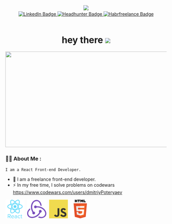 <div id="header" align="center">
  <img src="https://media.giphy.com/media/M9gbBd9nbDrOTu1Mqx/giphy.gif" width="100"/>
     <div id="badges">
  <a href="https://www.linkedin.com/in/dmitriy-poteryaev-a90106244/">
    <img src="https://img.shields.io/badge/LinkedIn-blue?style=for-the-badge&logo=linkedin&logoColor=white" alt="LinkedIn Badge"/>
      </a>

  <a href="https://hh.ru/applicant/resumes/view?resume=a44b71c1ff0b355fbb0039ed1f664a6d494650">
    <img src="https://img.shields.io/badge/Headhunter-red?style=for-the-badge&logo=headhunter&logoColor=white" alt="Headhunter Badge"/>
      </a>

  <a href="https://freelance.habr.com/freelancers/Dmitriy_Poteryaev42">
    <img src="https://img.shields.io/badge/Habrfreelance-green?style=for-the-badge&logo=habrfreelancein&logoColor=green" alt="Habrfreelance Badge"/>
      </a>
      
         
</div>
    
    
   <img src="https://komarev.com/ghpvc/?username=dmitriyPoteryaev&style=flat-square&color=blue" alt=""/>
  <h1>
  hey there
  <img src="https://media.giphy.com/media/hvRJCLFzcasrR4ia7z/giphy.gif" width="30px"/>
</h1>
</div>
    <div align="center">
  <img src="https://media.giphy.com/media/dWesBcTLavkZuG35MI/giphy.gif" width="600" height="300"/>
</div>


    
   ### :man_technologist: About Me :
    
    I am a React Front-end Developer.
    
- :telescope: I am a freelance front-end developer.
- :zap: In my free time, I solve problems on codewars  https://www.codewars.com/users/dmitriyPoteryaev


<div>
  <img src="https://github.com/devicons/devicon/blob/master/icons/react/react-original-wordmark.svg" title="React" alt="React" width="60" height="60"/>&nbsp;
  <img src="https://github.com/devicons/devicon/blob/master/icons/redux/redux-original.svg" title="React" alt="React" width="60" height="60"/>&nbsp;
  <img src="https://github.com/devicons/devicon/blob/master/icons/javascript/javascript-original.svg" title="React" alt="React" width="60" height="60"/>&nbsp;
  <img src="https://github.com/devicons/devicon/blob/master/icons/html5/html5-original-wordmark.svg" title="React" alt="React" width="60" height="60"/>&nbsp;
    </div>

